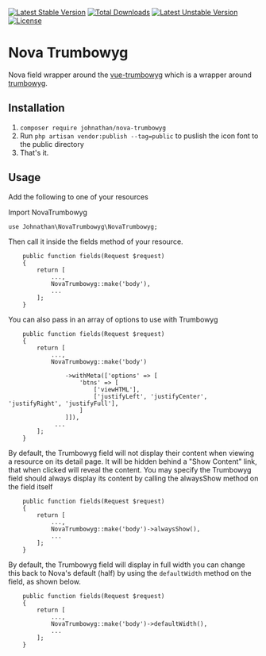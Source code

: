 [![Latest Stable Version](https://poser.pugx.org/johnathan/nova-trumbowyg/v/stable)](https://packagist.org/packages/johnathan/nova-trumbowyg) [![Total Downloads](https://poser.pugx.org/johnathan/nova-trumbowyg/downloads)](https://packagist.org/packages/johnathan/nova-trumbowyg) [![Latest Unstable Version](https://poser.pugx.org/johnathan/nova-trumbowyg/v/unstable)](https://packagist.org/packages/johnathan/nova-trumbowyg) [![License](https://poser.pugx.org/johnathan/nova-trumbowyg/license)](https://packagist.org/packages/johnathan/nova-trumbowyg)

# Nova Trumbowyg

Nova field wrapper around the [vue-trumbowyg](https://github.com/ankurk91/vue-trumbowyg) which is a wrapper around [trumbowyg](https://alex-d.github.io/Trumbowyg/).

## Installation
1. `composer require johnathan/nova-trumbowyg`
2. Run `php artisan vendor:publish --tag=public` to puslish the icon font to the public directory
2. That's it.

## Usage
Add the following to one of your resources

Import NovaTrumbowyg

`use Johnathan\NovaTrumbowyg\NovaTrumbowyg;`

Then call it inside the fields method of your resource.

```
    public function fields(Request $request)
    {
        return [
            ...,
            NovaTrumbowyg::make('body'),
            ...
        ];
    }
```

You can also pass in an array of options to use with Trumbowyg
```
    public function fields(Request $request)
    {
        return [
            ...,
            NovaTrumbowyg::make('body')

                ->withMeta(['options' => [
                    'btns' => [
                        ['viewHTML'],
                        ['justifyLeft', 'justifyCenter', 'justifyRight', 'justifyFull'],
                    ]
                ]]),
             ...
        ];
    }
```

By default, the Trumbowyg field will not display their content when viewing a resource on its detail page. It will be hidden behind a "Show Content" link, that when clicked will reveal the content. You may specify the Trumbowyg field should always display its content by calling the alwaysShow method on the field itself

```
    public function fields(Request $request)
    {
        return [
            ...,
            NovaTrumbowyg::make('body')->alwaysShow(),
            ...
        ];
    }
```

By default, the Trumbowyg field will display in full width you can change this back to Nova's default (half) by using the `defaultWidth` method on the field, as shown below.

```
    public function fields(Request $request)
    {
        return [
            ...,
            NovaTrumbowyg::make('body')->defaultWidth(),
            ...
        ];
    }
```

